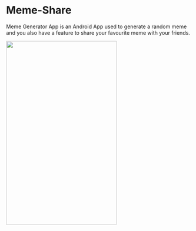# Meme-Share
Meme Generator App is an Android App used to generate a random meme and you also have a feature to share your favourite meme with your friends.



<!-- ![WhatsApp Image 2022-04-12 at 11 58 09 AM](https://user-images.githubusercontent.com/76262127/162894860-97673156-dbd1-40e1-be34-37fa2be634f0.jpeg) -->
<img src="https://user-images.githubusercontent.com/76262127/162894860-97673156-dbd1-40e1-be34-37fa2be634f0.jpeg" height="500" width="300" >
